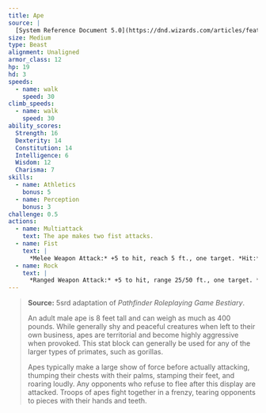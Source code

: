```yaml
---
title: Ape
source: |
  [System Reference Document 5.0](https://dnd.wizards.com/articles/features/systems-reference-document-srd)
size: Medium
type: Beast
alignment: Unaligned
armor_class: 12
hp: 19
hd: 3
speeds:
  - name: walk
    speed: 30
climb_speeds:
  - name: walk
    speed: 30
ability_scores:
  Strength: 16
  Dexterity: 14
  Constitution: 14
  Intelligence: 6
  Wisdom: 12
  Charisma: 7
skills:
  - name: Athletics
    bonus: 5
  - name: Perception
    bonus: 3
challenge: 0.5
actions:
  - name: Multiattack
    text: The ape makes two fist attacks.
  - name: Fist
    text: |
      *Melee Weapon Attack:* +5 to hit, reach 5 ft., one target. *Hit:* 6 (1d6 + 3) bludgeoning damage.
  - name: Rock
    text: |
      *Ranged Weapon Attack:* +5 to hit, range 25/50 ft., one target. *Hit:* 6 (1d6 + 3) bludgeoning damage.
---
```


> **Source:** 5srd adaptation of *Pathfinder Roleplaying Game Bestiary*.
>
> An adult male ape is 8 feet tall and can weigh as much as 400 pounds. While generally shy and peaceful creatures when left to their own business, apes are territorial and become highly aggressive when provoked. This stat block can generally be used for any of the larger types of primates, such as gorillas.
>
> Apes typically make a large show of force before actually attacking, thumping their chests with their palms, stamping their feet, and roaring loudly. Any opponents who refuse to flee after this display are attacked. Troops of apes fight together in a frenzy, tearing opponents to pieces with their hands and teeth.
